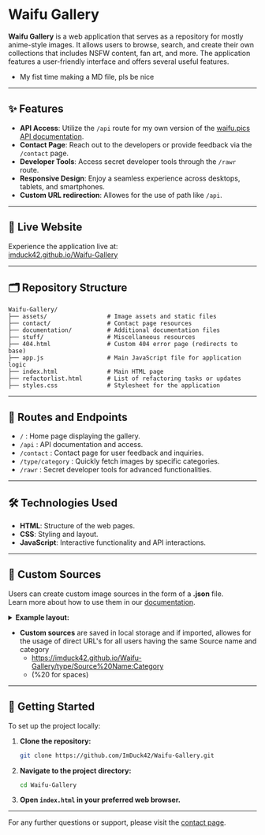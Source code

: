 # Waifu Gallery

**Waifu Gallery** is a web application that serves as a repository for mostly anime-style images. It allows users to browse, search, and create their own collections that includes NSFW content, fan art, and more. The application features a user-friendly interface and offers several useful features.
- My fist time making a MD file, pls be nice
---

## ✨ Features

- **API Access**: Utilize the `/api` route for my own version of the [waifu.pics API documentation](https://waifu.pics/docs).
- **Contact Page**: Reach out to the developers or provide feedback via the `/contact` page.
- **Developer Tools**: Access secret developer tools through the `/rawr` route.
- **Responsive Design**: Enjoy a seamless experience across desktops, tablets, and smartphones.
- **Custom URL redirection**: Allowes for the use of path like `/api`.

---

## 🚀 Live Website

Experience the application live at:  
[imduck42.github.io/Waifu-Gallery](https://imduck42.github.io/Waifu-Gallery)

---

## 🗂️ Repository Structure

```
Waifu-Gallery/
├── assets/                 # Image assets and static files
├── contact/                # Contact page resources
├── documentation/          # Additional documentation files
├── stuff/                  # Miscellaneous resources
├── 404.html                # Custom 404 error page (redirects to base)
├── app.js                  # Main JavaScript file for application logic
├── index.html              # Main HTML page
├── refactorlist.html       # List of refactoring tasks or updates
├── styles.css              # Stylesheet for the application
```

---

## 🔗 Routes and Endpoints

- `/` : Home page displaying the gallery.
- `/api` : API documentation and access.
- `/contact` : Contact page for user feedback and inquiries.
- `/type/category` : Quickly fetch images by specific categories.
- `/rawr` : Secret developer tools for advanced functionalities.

---

## 🛠️ Technologies Used

- **HTML**: Structure of the web pages.
- **CSS**: Styling and layout.
- **JavaScript**: Interactive functionality and API interactions.

---

## 📁 Custom Sources

Users can create custom image sources in the form of a **.json** file.  
Learn more about how to use them in our [documentation](https://imduck42.github.io/Waifu-Gallery/documentation/indexdocs.html#custom-source).

<details>
<summary><strong>Example layout:</strong></summary>

```json
{
    "sourceInfo": [
        {
            "title": "Custom Source Template",
            "description": "A template for creating custom sources",
            "version": "69.42.0",
            "author": "ImDuck42(Creator)",
            "contact": "hu7ao on Discord"
        }
    ],

    "sfw": [
        {
            "category": "nature",
            "information": "Natural landscapes and wildlife",
            "images": [
                "https://example.com/nature1.mp4",
                "https://example.com/nature2.jpg"
            ]
        },
        {
            "category": "anime",
            "information": "Anime artwork and characters",
            "images": [
                "https://example.com/anime1.png",
                "https://example.com/anime2.webp"
            ]
        }
    ],
    "nsfw": [
        {
            "category": "adult Content",
            "information": "Explicit adult material",
            "images": [
                "https://example.com/nsfw1.jpg",
                "https://example.com/nsfw2.gif"
            ]
        },
        {
            "category": "sensitive",
            "information": "Other sensitive content",
            "images": [
                "https://example.com/sensitive1.jpg",
                "https://example.com/sensitive2.mov"
            ]
        }
    ]
}
```
</details>

- **Custom sources** are saved in local storage and if imported, allowes for the usage of direct URL's for all users having the same Source name and category
    - https://imduck42.github.io/Waifu-Gallery/type/Source%20Name:Category
    - (%20 for spaces)

---

## 🔧 Getting Started

To set up the project locally:

1. **Clone the repository:**

   ```bash
   git clone https://github.com/ImDuck42/Waifu-Gallery.git
   ```

2. **Navigate to the project directory:**

   ```bash
   cd Waifu-Gallery
   ```

3. **Open `index.html` in your preferred web browser.**

---

For any further questions or support, please visit the [contact page](https://imduck42.github.io/Waifu-Gallery/contact).